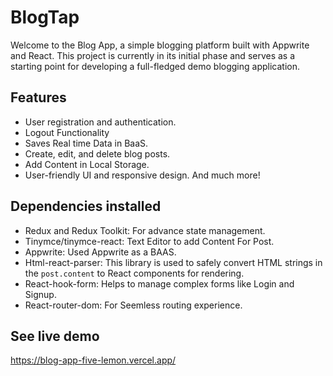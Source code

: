 # BlogTap

Welcome to the Blog App, a simple blogging platform built with Appwrite and React. This project is currently in its initial phase and serves as a starting point for developing a full-fledged demo blogging application.

## Features
- User registration and authentication.
- Logout Functionality
- Saves Real time Data in BaaS.
- Create, edit, and delete blog posts.
- Add Content in Local Storage.
- User-friendly UI and responsive design.
And much more!

## Dependencies installed
- Redux and Redux Toolkit: For advance state management.
- Tinymce/tinymce-react: Text Editor to add Content For Post.
- Appwrite: Used Appwrite as a BAAS.
- Html-react-parser: This library is used to safely convert HTML strings in the `post.content` to React components for rendering.
- React-hook-form: Helps to manage complex forms like Login and Signup.
- React-router-dom: For Seemless routing experience.

## See live demo
https://blog-app-five-lemon.vercel.app/

